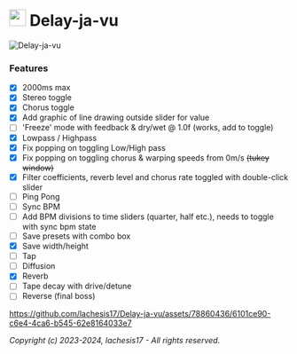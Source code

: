 # <img src="https://github.com/lachesis17/Delay-Plugin/assets/78860436/62340ccf-bfd4-40f3-a45f-291f1f91831e" width="30"> Delay-ja-vu

![Delay-ja-vu](https://github.com/lachesis17/Delay-ja-vu/assets/78860436/23bbae4d-bc9d-47ef-8c03-4849346c04c1)

### Features

- [x] 2000ms max
- [x] Stereo toggle
- [x] Chorus toggle
- [x] Add graphic of line drawing outside slider for value
- [ ] 'Freeze' mode with feedback & dry/wet @ 1.0f (works, add to toggle)
- [x] Lowpass / Highpass
- [x] Fix popping on toggling Low/High pass
- [x] Fix popping on toggling chorus & warping speeds from 0m/s ~~(tukey window)~~
- [x] Filter coefficients, reverb level and chorus rate toggled with double-click slider
- [ ] Ping Pong
- [ ] Sync BPM
- [ ] Add BPM divisions to time sliders (quarter, half etc.), needs to toggle with sync bpm state
- [ ] Save presets with combo box
- [x] Save width/height
- [ ] Tap
- [ ] Diffusion
- [x] Reverb
- [ ] Tape decay with drive/detune
- [ ] Reverse (final boss)

https://github.com/lachesis17/Delay-ja-vu/assets/78860436/6101ce90-c6e4-4ca6-b545-62e8164033e7

_Copyright (c) 2023-2024, lachesis17 - All rights reserved._

